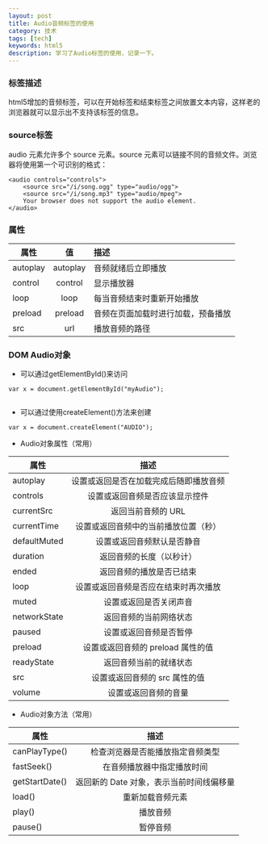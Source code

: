 ```yaml
---
layout: post
title: Audio音频标签的使用
category: 技术
tags: [tech]
keywords: html5
description: 学习了Audio标签的使用，记录一下。
---
```


### 标签描述

html5增加的音频标签，可以在开始标签和结束标签之间放置文本内容，这样老的浏览器就可以显示出不支持该标签的信息。
	
### source标签

audio 元素允许多个 source 元素。source 元素可以链接不同的音频文件。浏览器将使用第一个可识别的格式：	
	
```
<audio controls="controls">
 	<source src="/i/song.ogg" type="audio/ogg">
 	<source src="/i/song.mp3" type="audio/mpeg">
	Your browser does not support the audio element.
</audio>
```	
	
### 属性

| 属性      | 值     | 描述 |
| ------------- |:-------------:|:--------|
| autoplay   | autoplay | 音频就绪后立即播放 |
| control   | control | 显示播放器 |
| loop   | loop | 每当音频结束时重新开始播放 |
| preload | preload | 音频在页面加载时进行加载，预备播放 |
| src   | url | 播放音频的路径|
	
### DOM Audio对象

- 可以通过getElementById()来访问 <audio> 元素
		
```
var x = document.getElementById("myAudio");
		
```
		
- 可以通过使用createElement()方法来创建 <audio> 元素
		
```
var x = document.createElement("AUDIO");
```	
		
- Audio对象属性（常用）
	
| 属性   | 描述 |
| ------------- |:-------------:|
| autoplay  | 设置或返回是否在加载完成后随即播放音频 |
| controls  | 设置或返回音频是否应该显示控件|
| currentSrc  | 返回当前音频的 URL |
| currentTime  | 设置或返回音频中的当前播放位置（秒）|
| defaultMuted  | 设置或返回音频默认是否静音 |
| duration  | 返回音频的长度（以秒计） |
| ended  | 返回音频的播放是否已结束 |
| loop  | 设置或返回音频是否应在结束时再次播放 |
| muted  | 设置或返回是否关闭声音 |
| networkState  | 返回音频的当前网络状态 |
| paused  | 设置或返回音频是否暂停 |
| preload  | 设置或返回音频的 preload 属性的值 |
| readyState  | 返回音频当前的就绪状态 |
| src  | 设置或返回音频的 src 属性的值 |
| volume  | 设置或返回音频的音量 |
		
- Audio对象方法（常用）
	
| 属性   | 描述 |
| ------------- |:-------------:|
| canPlayType()  | 检查浏览器是否能播放指定音频类型 |
| fastSeek()  | 在音频播放器中指定播放时间|
| getStartDate()  | 返回新的 Date 对象，表示当前时间线偏移量 |
| load()  | 重新加载音频元素 |
| play()  | 播放音频 |
| pause()  | 暂停音频 |
	


		
		


